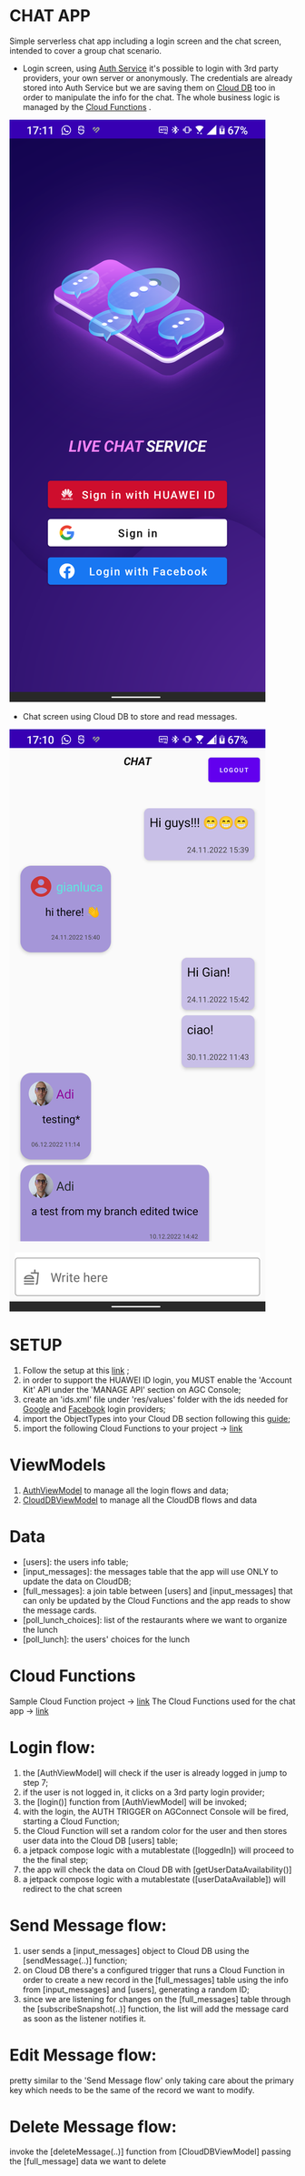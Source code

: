 # CHAT APP

Simple serverless chat app including a login screen and the chat screen, intended to cover a group
chat scenario.

- Login screen, using [Auth Service](https://developer.huawei.com/consumer/en/doc/development/AppGallery-connect-Guides/agc-auth-introduction-0000001053732605) it's possible to login with 3rd party providers, your own server
  or anonymously. The credentials are already stored into Auth Service but we are saving them on
  [Cloud DB](https://developer.huawei.com/consumer/en/doc/development/AppGallery-connect-Guides/agc-clouddb-overview-0000001127558223) too in order to manipulate the info for the chat. The whole business logic is managed by the [Cloud Functions](https://developer.huawei.com/consumer/en/doc/development/AppGallery-connect-Guides/agc-cloudfunction-introduction-0000001059279544) .

![](https://github.com/FStranieri/CloudySamples/blob/main/login_screen.png)

- Chat screen using Cloud DB to store and read messages.

![](https://github.com/FStranieri/CloudySamples/blob/main/chat_screen.png)

# SETUP

1) Follow the setup at this [link](https://developer.huawei.com/consumer/en/doc/development/AppGallery-connect-Guides/agc-auth-creat-project-and-app-0000001324725529) ;
2) in order to support the HUAWEI ID login, you MUST enable the 'Account Kit' API under the 'MANAGE API' section on AGC Console;
3) create an 'ids.xml' file under 'res/values' folder with the ids needed for [Google](https://developers.google.com/identity/sign-in/android/start-integrating#configure_a_project) and [Facebook](https://developers.facebook.com/docs/android/getting-started#app-id) login providers;
4) import the ObjectTypes into your Cloud DB section following this [guide](https://developer.huawei.com/consumer/en/doc/development/AppGallery-connect-Guides/agc-clouddb-agcconsole-objecttypes-0000001127675459#section3873193085413);
5) import the following Cloud Functions to your project -> [link](https://github.com/FStranieri/chat_sample_cloud_functions)

# ViewModels

1) [AuthViewModel](https://github.com/FStranieri/CloudySamples/blob/main/app/src/main/java/com/fs/cloudapp/viewmodels/AuthViewModel.kt)
   to manage all the login flows and data;
2) [CloudDBViewModel](https://github.com/FStranieri/CloudySamples/blob/main/app/src/main/java/com/fs/cloudapp/viewmodels/CloudDBViewModel.kt)
   to manage all the CloudDB flows and data

# Data

- [users]: the users info table;
- [input_messages]: the messages table that the app will use ONLY to update the data on CloudDB;
- [full_messages]: a join table between [users] and [input_messages] that can only be updated by the
  Cloud Functions and the app reads to show the message cards.
- [poll_lunch_choices]: list of the restaurants where we want to organize the lunch
- [poll_lunch]: the users' choices for the lunch

# Cloud Functions

Sample Cloud Function project -> [link](https://github.com/FStranieri/CloudySamples_CloudFunction)
The Cloud Functions used for the chat app -> [link](https://github.com/FStranieri/chat_sample_cloud_functions)

# Login flow:

1) the [AuthViewModel] will check if the user is already logged in jump to step 7;
2) if the user is not logged in, it clicks on a 3rd party login provider;
3) the [login()] function from [AuthViewModel] will be invoked;
4) with the login, the AUTH TRIGGER on AGConnect Console will be fired, starting a Cloud Function;
5) the Cloud Function will set a random color for the user and then stores user data into the Cloud
   DB [users] table;
6) a jetpack compose logic with a mutablestate ([loggedIn]) will proceed to the the final step;
7) the app will check the data on Cloud DB with [getUserDataAvailability()]
9) a jetpack compose logic with a mutablestate ([userDataAvailable]) will redirect to the chat
   screen

# Send Message flow:

1) user sends a [input_messages] object to Cloud DB using the [sendMessage(..)] function;
2) on Cloud DB there's a configured trigger that runs a Cloud Function in order to create a new
   record in the [full_messages] table using the info from [input_messages] and [users], generating
   a random ID;
3) since we are listening for changes on the [full_messages] table through the
   [subscribeSnapshot(..)] function, the list will add the message card as soon as the listener
   notifies it.

# Edit Message flow:

pretty similar to the 'Send Message flow' only taking care about the primary key which needs to be
the same of the record we want to modify.

# Delete Message flow:

invoke the [deleteMessage(..)] function from [CloudDBViewModel] passing the [full_message] data
we want to delete
